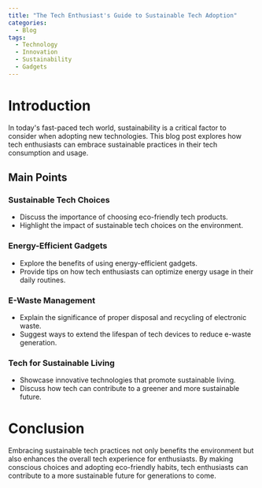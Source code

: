 ```yaml
---
title: "The Tech Enthusiast's Guide to Sustainable Tech Adoption"
categories:
  - Blog
tags:
  - Technology
  - Innovation
  - Sustainability
  - Gadgets
---
```


# Introduction
In today's fast-paced tech world, sustainability is a critical factor to consider when adopting new technologies. This blog post explores how tech enthusiasts can embrace sustainable practices in their tech consumption and usage.

## Main Points
### Sustainable Tech Choices
- Discuss the importance of choosing eco-friendly tech products.
- Highlight the impact of sustainable tech choices on the environment.

### Energy-Efficient Gadgets
- Explore the benefits of using energy-efficient gadgets.
- Provide tips on how tech enthusiasts can optimize energy usage in their daily routines.

### E-Waste Management
- Explain the significance of proper disposal and recycling of electronic waste.
- Suggest ways to extend the lifespan of tech devices to reduce e-waste generation.

### Tech for Sustainable Living
- Showcase innovative technologies that promote sustainable living.
- Discuss how tech can contribute to a greener and more sustainable future.

# Conclusion
Embracing sustainable tech practices not only benefits the environment but also enhances the overall tech experience for enthusiasts. By making conscious choices and adopting eco-friendly habits, tech enthusiasts can contribute to a more sustainable future for generations to come.